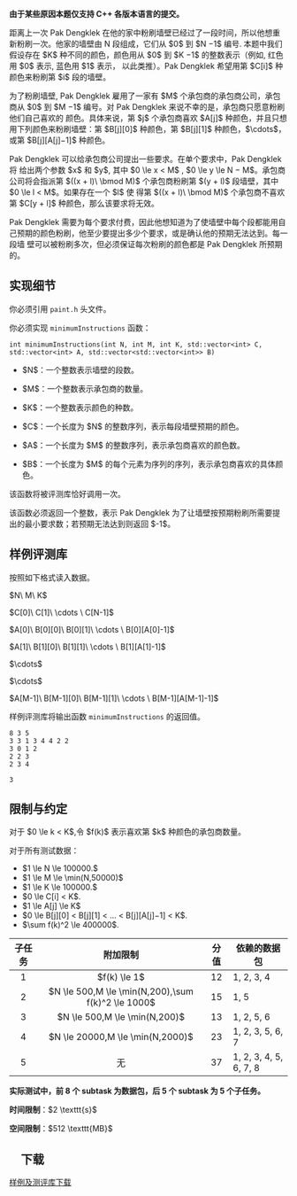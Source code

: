 <p><strong> 由于某些原因本题仅支持 C++ 各版本语言的提交。 </strong></p>
<p>距离上一次 Pak Dengklek 在他的家中粉刷墙壁已经过了一段时间，所以他想重新粉刷一次。他家的墙壁由 N 段组成，它们从 $0$ 到 $N −1$ 编号. 本题中我们假设存在 $K$ 种不同的颜色，颜色用从 $0$ 到 $K −1$ 的整数表示（例如, 红色用 $0$ 表示, 蓝色用 $1$ 表示， 以此类推）。Pak Dengklek 希望用第 $C[i]$ 种颜色来粉刷第 $i$ 段的墙壁。</p>
<p>为了粉刷墙壁, Pak Dengklek 雇用了一家有 $M$ 个承包商的承包商公司，承包商从 $0$ 到 $M −1$ 编号。对 Pak Dengklek 来说不幸的是，承包商只愿意粉刷他们自己喜欢的 颜色。具体来说，第 $j$ 个承包商喜欢 $A[j]$ 种颜色，并且只想用下列颜色来粉刷墙壁：第 $B[j][0]$ 种颜色，第 $B[j][1]$ 种颜色，$\cdots$，或第 $B[j][A[j]−1]$ 种颜色。 </p>
<p>Pak Dengklek 可以给承包商公司提出一些要求。在单个要求中，Pak Dengklek 将 给出两个参数 $x$ 和 $y$, 其中 $0 \le x &lt; M$ , $0 \le y \le N − M$。承包商公司将会指派第 $((x + l)\ \bmod M)$ 个承包商粉刷第 $(y + l)$ 段墙壁，其中 $0 \le l &lt; M$。如果存在一个 $l$ 使 得第 $((x + l)\ \bmod M)$ 个承包商不喜欢第 $C[y + l]$ 种颜色，那么该要求将无效。</p>
<p>Pak Dengklek 需要为每个要求付费，因此他想知道为了使墙壁中每个段都能用自己预期的颜色粉刷，他至少要提出多少个要求，或是确认他的预期无法达到。每一段墙 壁可以被粉刷多次，但必须保证每次粉刷的颜色都是 Pak Dengklek 所预期的。</p>
<h2>实现细节</h2>
<p>你必须引用 <code>paint.h</code> 头文件。</p>
<p>你必须实现 <code>minimumInstructions</code> 函数：</p>
<pre><code class="sh_cpp">int minimumInstructions(int N, int M, int K, std::vector&lt;int&gt; C, std::vector&lt;int&gt; A, std::vector&lt;std::vector&lt;int&gt;&gt; B)</code></pre>
<ul>
<li><p>$N$：一个整数表示墙壁的段数。</p>
</li>
<li><p>$M$：一个整数表示承包商的数量。</p>
</li>
<li><p>$K$：一个整数表示颜色的种数。</p>
</li>
<li><p>$C$：一个长度为 $N$ 的整数序列，表示每段墙壁预期的颜色。</p>
</li>
<li><p>$A$：一个长度为 $M$ 的整数序列，表示承包商喜欢的颜色数。</p>
</li>
<li><p>$B$：一个长度为 $M$ 的每个元素为序列的序列，表示承包商喜欢的具体颜色。</p>
</li>
</ul>
<p>该函数将被评测库恰好调用一次。</p>
<p>该函数必须返回一个整数，表示 Pak Dengklek 为了让墙壁按预期粉刷所需要提出的最小要求数；若预期无法达到则返回 $-1$。</p>
<h2>样例评测库</h2>
<p>按照如下格式读入数据。</p>
<p>$N\ M\ K$ </p>
<p>$C[0]\ C[1]\ \cdots \ C[N-1]$ </p>
<p>$A[0]\ B[0][0]\ B[0][1]\ \cdots \ B[0][A[0]-1]$</p>
<p>$A[1]\ B[1][0]\ B[1][1]\ \cdots \ B[1][A[1]-1]$</p>
<p>$\cdots$</p>
<p>$\cdots$</p>
<p>$A[M-1]\ B[M-1][0]\ B[M-1][1]\ \cdots \ B[M-1][A[M-1]-1]$</p>
<p>样例评测库将输出函数 <code>minimumInstructions</code> 的返回值。</p>


<pre><code class="language-input1">8 3 5
3 3 1 3 4 4 2 2
3 0 1 2
2 2 3
2 3 4
</code></pre>


<pre><code class="language-output1">3
</code></pre>

<h2>限制与约定</h2>
<p>对于 $0 \le k &lt; K$,令 $f(k)$ 表示喜欢第 $k$ 种颜色的承包商数量。</p>
<p>对于所有测试数据：</p>
<ul>
<li>$1 \le N \le 100000.$</li>
<li>$1 \le M \le \min(N,50000)$</li>
<li>$1 \le K \le 100000.$</li>
<li>$0 \le C[i] &lt; K$.</li>
<li>$1 \le A[j] \le K$</li>
<li>$0 \le B[j][0] &lt; B[j][1] &lt; ... &lt; B[j][A[j]−1] &lt; K$.</li>
<li>$\sum f(k)^2 \le 400000$.</li>
</ul>
<div class="table-responsive">
<table class="table table-bordered table-text-center table-vertical-middle">
<thead>
<tr>
<th style="text-align:center;">子任务</th>
<th style="text-align:center;">附加限制</th>
<th style="text-align:center;">分值</th>
<th>依赖的数据包</th>
</tr>
</thead>
<tbody>
<tr>
<td style="text-align:center;">1</td>
<td style="text-align:center;">$f(k) \le 1$</td>
<td style="text-align:center;">12</td>
<td>1, 2, 3, 4</td>
</tr>
<tr>
<td style="text-align:center;">2</td>
<td style="text-align:center;">$N \le 500,M \le \min(N,200),\sum f(k)^2 \le 1000$</td>
<td style="text-align:center;">15</td>
<td>1, 5</td>
</tr>
<tr>
<td style="text-align:center;">3</td>
<td style="text-align:center;">$N \le 500,M \le \min(N,200)$</td>
<td style="text-align:center;">13</td>
<td>1, 2, 5, 6</td>
</tr>
<tr>
<td style="text-align:center;">4</td>
<td style="text-align:center;">$N \le 20000,M \le \min(N,2000)$</td>
<td style="text-align:center;">23</td>
<td>1, 2, 3, 5, 6, 7</td>
</tr>
<tr>
<td style="text-align:center;">5</td>
<td style="text-align:center;">无</td>
<td style="text-align:center;">37</td>
<td>1, 2, 3, 4, 5, 6, 7, 8</td>
</tr>
</tbody>
</table>
</div>
<p><strong> 实际测试中，前 8 个 subtask 为数据包，后 5 个 subtask 为 5 个子任务。 </strong></p>
<p><strong>时间限制</strong>：$2 \texttt{s}$</p>
<p><strong>空间限制</strong>：$512 \texttt{MB}$</p>
<h2>　下载</h2>
<p><a href="./20959/file/attachment.zip">样例及测评库下载</a></p>

